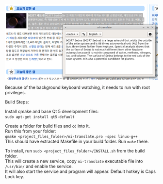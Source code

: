 
![Screenshot](screenshot.png)

Because of the background keyboard watching, it needs to run with root privileges.

Build Steps:

Install qmake and base Qt 5 development files:\
`sudo apt-get install qt5-default`

Create a folder for build files and `cd` into it.\
Run this from your folder:\
`qmake <project_files_folder>/ni-translate.pro -spec linux-g++`\
This should have extracted Makefile in your build folder. Run `make` there.


To install, run `sudo <project_files_folder>/INSTALL.sh` from the build folder.\
This will create a new service, copy `ni-translate` executable file into `/usr/bin/` and enable the service.\
It will also start the service and program will appear. Default hotkey is Caps Lock key.